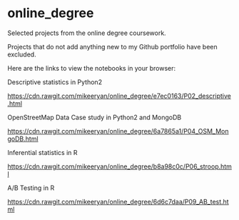 # online_degree
Selected projects from the online degree coursework. 

Projects that do not add anything new to my Github portfolio have been excluded.

Here are the links to view the notebooks in your browser: 

Descriptive statistics in Python2

https://cdn.rawgit.com/mikeeryan/online_degree/e7ec0163/P02_descriptive.html

OpenStreetMap Data Case study in Python2 and MongoDB

https://cdn.rawgit.com/mikeeryan/online_degree/6a7865a1/P04_OSM_MongoDB.html

Inferential statistics in R

https://cdn.rawgit.com/mikeeryan/online_degree/b8a98c0c/P06_stroop.html

A/B Testing in R

https://cdn.rawgit.com/mikeeryan/online_degree/6d6c7daa/P09_AB_test.html
